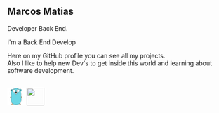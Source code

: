 ## Marcos Matias

Developer Back End.

I'm a Back End Develop <br/>

Here on my GitHub profile you can see all my projects.  
Also I like to help new Dev's to get inside this world and learning about software development.

<div style="display: inline_block"><br>
   <img align="center" alt="" height="40" width="40" src="https://raw.githubusercontent.com/devicons/devicon/master/icons/go/go-original.svg">
   <img align="center" alt="" height="40" width="40" src="https://raw.githubusercontent.com/devicons/devicon/master/icons/vue/vue-original.svg">
</div>


